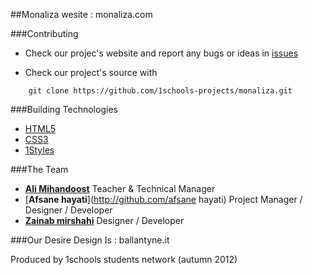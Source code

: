 ##Monaliza wesite : monaliza.com



###Contributing

* Check our projec's website and report any bugs or ideas in [issues](https://github.com/1schools-projects/monaliza/issues)

* Check our project's source with
```
    git clone https://github.com/1schools-projects/monaliza.git
```


###Building Technologies
* [HTML5](http://ali.md/wiki/html5)
* [CSS3](http://ali.md/css3ref)
* [1Styles](http://ali.md/1styles)


###The Team
* [**Ali Mihandoost**](http://github.com/Alimd) Teacher  & Technical Manager
* [**Afsane hayati**](http://github.com/afsane hayati) Project Manager / Designer / Developer
* [**Zainab mirshahi**](https://github.com/mirshahi) Designer / Developer


###Our Desire Design Is : ballantyne.it


Produced by 1schools students network (autumn 2012)